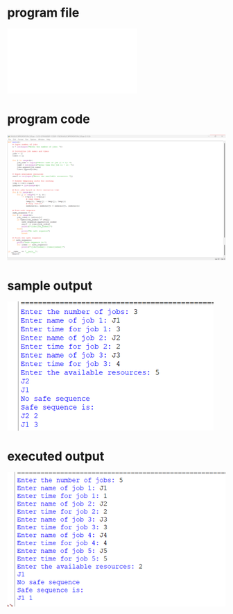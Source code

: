 # program file
![program_file](DEADLOCKPREVENTION_528.py)

# program code
![program_code](DEADLOCKPREVENTION_code_528.png)

# sample output
![sample_output](DEADLOCKPREVENTION_IO_528.png)

# executed output
![executed_output](DEADLOCKPREVENTION_EO_528.png)
